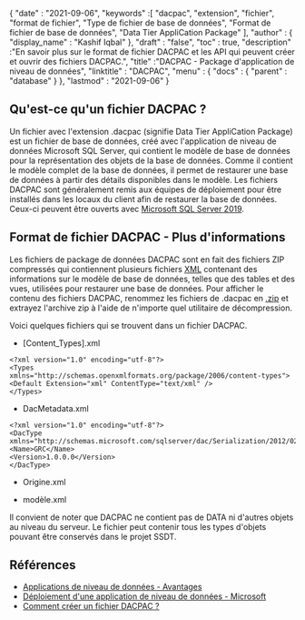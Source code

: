 {
  "date" : "2021-09-06",
  "keywords" :[ "dacpac", "extension", "fichier", "format de fichier", "Type de fichier de base de données", "Format de fichier de base de données", "Data Tier AppliCation Package" ],
  "author" : {
    "display_name" : "Kashif Iqbal"
},
  "draft" : "false",
  "toc" : true,
  "description" :"En savoir plus sur le format de fichier DACPAC et les API qui peuvent créer et ouvrir des fichiers DACPAC.",
  "title" :"DACPAC - Package d'application de niveau de données",
  "linktitle" : "DACPAC",
  "menu" : {
    "docs" : {
      "parent" : "database"
}
},
  "lastmod" : "2021-09-06"
}

## Qu'est-ce qu'un fichier DACPAC ?

Un fichier avec l'extension .dacpac (signifie Data Tier AppliCation Package) est un fichier de base de données, créé avec l'application de niveau de données Microsoft SQL Server, qui contient le modèle de base de données pour la représentation des objets de la base de données. Comme il contient le modèle complet de la base de données, il permet de restaurer une base de données à partir des détails disponibles dans le modèle. Les fichiers DACPAC sont généralement remis aux équipes de déploiement pour être installés dans les locaux du client afin de restaurer la base de données. Ceux-ci peuvent être ouverts avec
[Microsoft SQL Server 2019](https://www.microsoft.com/en-us/sql-server/sql-server-2019).

## Format de fichier DACPAC - Plus d'informations

Les fichiers de package de données DACPAC sont en fait des fichiers ZIP compressés qui contiennent plusieurs fichiers [XML](/fr/web/xml/) contenant des informations sur le modèle de base de données, telles que des tables et des vues, utilisées pour restaurer une base de données. Pour afficher le contenu des fichiers DACPAC, renommez les fichiers de .dacpac en [.zip](/fr/compression/zip/) et extrayez l'archive zip à l'aide de n'importe quel utilitaire de décompression.

Voici quelques fichiers qui se trouvent dans un fichier DACPAC.

* [Content_Types].xml
```
<?xml version="1.0" encoding="utf-8"?>
<Types
xmlns="http://schemas.openxmlformats.org/package/2006/content-types">
<Default Extension="xml" ContentType="text/xml" />
</Types>
```
* DacMetadata.xml

```
<?xml version="1.0" encoding="utf-8"?>
<DacType xmlns="http://schemas.microsoft.com/sqlserver/dac/Serialization/2012/02">
<Name>GRC</Name>
<Version>1.0.0.0</Version>
</DacType>
```
* Origine.xml

* modèle.xml

Il convient de noter que DACPAC ne contient pas de DATA ni d'autres objets au niveau du serveur. Le fichier peut contenir tous les types d'objets pouvant être conservés dans le projet SSDT.

## Références

* [Applications de niveau de données - Avantages](https://learn.microsoft.com/en-us/sql/relational-databases/data-tier-applications/data-tier-applications)
* [Déploiement d'une application de niveau de données - Microsoft](https://learn.microsoft.com/en-us/sql/relational-databases/data-tier-applications/deploy-a-data-tier-application)
* [Comment créer un fichier DACPAC ?](https://sqlplayer.net/2018/10/how-to-create-dacpac-file/)

